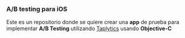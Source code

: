 ### A/B testing para iOS

Este es un repositorio donde se quiere crear una __app__ de prueba para implementar __A/B Testing__ utilizando [Taplytics](https://taplytics.com/docs/ios-sdk/getting-started) usando __Objective-C__

